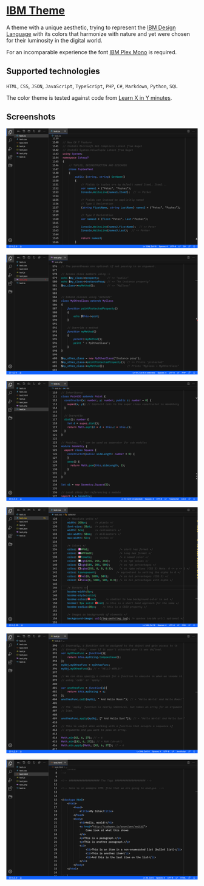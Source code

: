 # [IBM Theme](https://marketplace.visualstudio.com/items?itemName=marvinengelmann.ibm-theme)

A theme with a unique aesthetic, trying to represent the [IBM Design Language](https://www.ibm.com/design/language/) with its colors that harmonize with nature and yet were chosen for their luminosity in the digital world.

For an incomparable experience the font [IBM Plex Mono](https://github.com/IBM/plex) is required.

## Supported technologies
`HTML`, `CSS`, `JSON`, `JavaScript`, `TypeScript`, `PHP`, `C#`, `Markdown`, `Python`, `SQL`

The color theme is tested against code from [Learn X in Y minutes](https://learnxinyminutes.com/).

## Screenshots

![ScreenShot](https://raw.githubusercontent.com/marvinengelmann/vsc-ibm-theme/master/screenshots/cs.png)

![ScreenShot](https://raw.githubusercontent.com/marvinengelmann/vsc-ibm-theme/master/screenshots/php.png)

![ScreenShot](https://raw.githubusercontent.com/marvinengelmann/vsc-ibm-theme/master/screenshots/ts.png)

![ScreenShot](https://raw.githubusercontent.com/marvinengelmann/vsc-ibm-theme/master/screenshots/css.png)

![ScreenShot](https://raw.githubusercontent.com/marvinengelmann/vsc-ibm-theme/master/screenshots/js.png)

![ScreenShot](https://raw.githubusercontent.com/marvinengelmann/vsc-ibm-theme/master/screenshots/html.png)